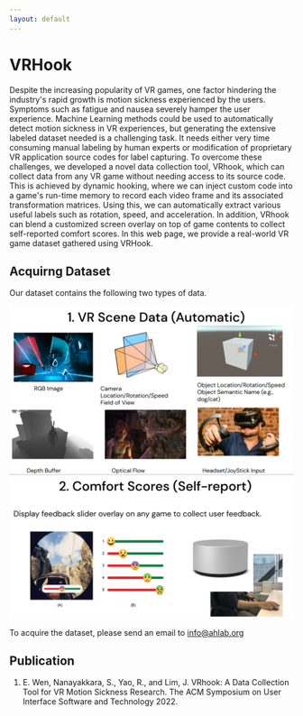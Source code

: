 ```yaml
---
layout: default
---
```


# VRHook

Despite the increasing popularity of VR games, one factor hindering the industry's rapid growth is motion sickness experienced by the users. Symptoms such as fatigue and nausea severely hamper the user experience.
Machine Learning methods could be used to automatically detect motion sickness in VR experiences, but generating the extensive labeled dataset needed is a challenging task. It needs either very time consuming manual labeling by human experts or modification of proprietary VR application source codes for label capturing. 
To overcome these challenges, we developed a novel data collection tool, VRhook, which can collect data from any VR game without needing access to its source code. This is achieved by dynamic hooking, where we can inject custom code into a game's run-time memory to record each video frame and its associated transformation matrices. Using this, we can automatically extract various useful labels such as rotation, speed, and acceleration. In addition, VRhook can blend a customized screen overlay on top of game contents to collect self-reported comfort scores. In this web page, we provide a real-world VR game dataset gathered using VRHook. 

## Acquirng Dataset

Our dataset contains the following two types of data.

![Banner](assets/1.png)
![Banner](assets/2.png)

To acquire the dataset, please send an email to info@ahlab.org

## Publication
1. E. Wen, Nanayakkara, S., Yao, R., and Lim, J. VRhook: A Data Collection Tool for VR Motion Sickness Research. The ACM Symposium on User Interface Software and Technology 2022.